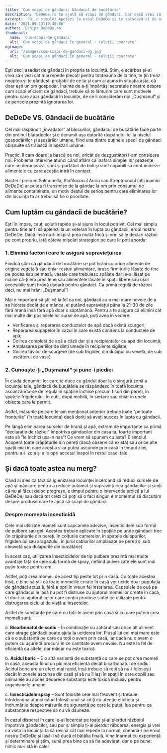 ```yaml
---
title: 'Cum scapi de gândaci: Gândacul de bucătărie'
description: 'DeDeDe.ro te ajută să scapi de gândaci. Dar dacă vrei să încerci și singur/ă, îți dăm toate detaliile necesare să găsești o soluție pentru ei. Citește acum »'
excerpt: 'Păi e simplu! Apelezi la eroul DeDeDe și te salvează el de orice dușman infiltrat în casa sau spațiul tău. Dacă totuși ești determinat să găsești singur o soluție, îți spunem noi clar și răspicat tot ce te-ar putea interesa dacă vrei să afli cum să scapi de gândaci.'
date: '2021-09-13T19:45:00'
author: 'Echipa DeDeDe.ro'
thumbnail:
  name: 'cum-scapi-de-gandaci'
  alt: 'Cum scapi de gândaci în general - soluții concrete'
ogimage:
  url: '/images/cum-scapi-de-gandaci-og.jpg'
  alt: 'Cum scapi de gândaci în general - soluții concrete'
---
```


Ești deci, asediat de gândaci în propria ta locuință. Știm, e scârbos și-ai vrea să-i vezi cât mai repede plecați pentru totdeauna de la tine, te țin treaz noaptea și te gândești probabil de ce tu și cum ai ajuns în situația asta, că doar ești un om gospodar. Înainte de a-ți împărtăși secretele noastre despre cum scapi eficient de gândaci, trebuie să te lămurim care sunt motivele pentru care apar gândacii în locuințe, de ce îi considerăm noi „Dușmanul” și ce pericole prezintă ignorarea lor.

## DeDeDe VS. Gândacii de bucătărie

Cel mai răspândit „invadator” al blocurilor, gândacul de bucătărie face parte din ordinul blatodeelor și e denumit așa datorită răspândirii lui la nivelul gospodăriilor și așezărilor umane, fiind una dintre puținele specii de gândaci obișnuite să trăiască în așezări umane.

Practic, îi cam doare la bască de noi, oricât de dezgustători i-am considera noi. Problema intervine atunci când aflăm că înafara simplei lor prezențe care ne deranjează, sunt și purtători de boli și sunt capabili să contamineze alimentele cu care aceștia intră în contact.

Bacterii precum Salmonella, Stafilococul Auriu sau Streptococul (alți inamici DeDeDe) ar putea fi transmise de la gândac la om prin consumul de alimente contaminate, un motiv destul de serios pentru care eliminarea lor din locuința ta ar trebui să fie o prioritate.

## Cum luptăm cu gândacii de bucătărie?

Ești în impas, cauți soluții rapide și-ai ajuns în locul potrivit. Cel mai simplu pentru tine  ar fi să aplelezi la un veteran în lupta cu gândacii, eroul nostru DeDeDe. Dacă însă nu-ți inspiră prea multă frică și vrei să le declari război pe cont propriu, iată câteva mișcări strategice pe care le poți aborda:

### 1. Elimină factorii care le asigură supraviețuirea

Fiindcă știm că gândacii de bucătărie se pot hrăni cu orice alimente de origine vegetală sau chiar resturi alimentare, brusc firmiturile lăsate de tine pe podea sau pe masă, vasele care trebuiesc spălate dar le-ai lăsat pe mâine că-ți era prea lene sau alimentele lăsate în spații libere sau ușor accesibile sunt hrană ușoară pentru gândaci. Ca primă regulă de război deci, nu mai hrăni „Dușmanul”!

Mai e important să știi că la fel ca noi, gândacii au o mai mare nevoie de a se hidrata decât de a mânca, ei putând supraviețui pâna la 21-30 de zile fără hrană însă fără apă doar o săptămână. Pentru a te asigura că elimini cât mai multe din posibilele lor surse  de apă, poți avea în vedere:

- Verificarea și repararea conductelor de apă dacă există scurgeri;
- Repararea supapelor în cazul în care există condens la conductele de apă;
- Golirea completă de apă a căzii dar și a recipientelor cu apă din locuință;
- Amplasarea periilor de dinți umede în recipiente sigilate;
- Golirea tăvilor de scurgere (de sub frigider, din dulapul cu veselă, de sub uscătorul de vase)

### 2. Cunoaște-ți „Dușmanul” și pune-i piedici

În ciuda denumirii lor care te duce cu gândul doar la o singură zonă a locuinței tale, gândacii de bucătărie se răspândesc în toată locuința, ascunzându-se de regulă în spațiile închise precum fisuri din pereți, în spatele frigiderului, în cutii, după mobilă, în sertare sau chiar în unele obiecte care le permit.

Astfel, măsurile pe care le-am menționat anterior trebuie luate ”pe toate fronturile” (în toată locuința) dacă doriți să aveți succes în lupta cu gândacii.

Pe lângă eliminarea surselor de hrană și apă, extrem de importante ca primă ”declarație de război” împotriva gândacilor din casa ta, foarte important este să ”le închizi ușa-n nas”! Ce vrem să spunem cu asta? E simplu! Acoperă toate crăpăturile din pereți (dacă observi că există) sau orice alte spații mici în care aceștia s-ar putea ascunde prin casă în timpul zilei, pentru a-i izola și a le opri accesul înapoi în restul casei tale.

## Și dacă toate astea nu merg?

Când ai ales ca tactică igienizarea locuinței încercând să reduci sursele de apă și mâncare pentru a reduce automat și supraviețuirea gândacilor și simți că nu ai făcut deloc progrese, e timpul pentru o intervenție eroică a lui DeDeDe, sau dacă tot crezi că poți să o faci singur, e momentul să discutăm despre produse care te ajută să scapi de gândaci:

### Despre momeala insecticidă

Cele mai utilizate momeli sunt capcanele adezive, insecticidele sub formă de pulbere sau gel. Acestea trebuie aplicate în spațiile pe unde gândacii trec (în crăpăturile din pereți, în colțurile camerelor, în spatele dulapurilor, frigiderului sau aragazului, în jurul cablurilor amplasate pe pereți și sub chiuvetă sau dulapurile din bucătărie).

În acest caz, utilizarea insecticidelor de tip pulbere prezintă mai multe avantaje față de cele sub formă de spray, nefiind pulverizate ele sunt mai puțin toxice pentru om.

Astfel, poți crea momeli de acest tip peste tot prin casă. Cu toate acestea însă, e bine să știi că toate momelile create în casă vor ucide doar populația de gândaci actuală, fără a opri în vreun fel instalarea. Capsulele de ouă pe care gândacul le lasă nu pot fi distruse cu ajutorul momelilor create în casă, ci doar cu ajutorul celor care conțin produse sintetice utilizate pentru distrugerea ciclului de viață al insectelor.

Astfel de substanțe pe care cu toții le avem prin casă și cu care putem crea momeli sunt:

a. **Bicarbonatul de sodiu** – În combinație cu zahărul sau orice alt aliment care atrage gândacii poate ajuta la uciderea lor. Plusul lui cel mai mare este că e o substanță pe care cu toții o avem prin casă, iar dacă nu o avem o putem cu ușurintă procura în ce cantitate avem nevoie. Nu este la fel de eficientă ca altele, dar măcar nu este toxică.

b. **Acidul boric** – E o altă variantă de substanță cu care se pot crea momeli în casă, aceasta fiind un pic mai eficientă decât bicarbonatul de sodiu. Acidul boric are un efect mai rapid, însă trebuie să reții să nu-l folosești decât în zonele ascunse din casă și să nu îl lași în spații în care copiii sau animalele au acces deoarece substanța este toxică inclusiv pentru organismele umane. 

c. **Insecticidele spray** – Sunt folosite cele mai frecvent și trebuie întotdeauna atunci când folosiți unul să citiți cu atenție eticheta și îndrumările despre măsurile de siguranță pe care le puteți lua pentru ca substanțele respective să nu vă dăuneze.

În cazul disperat în care le-ai încercat pe toate și-ai pierdut războiul împotriva gândacilor, sau pur și simplu ți-ai pierdut răbdarea, energia și vrei ca viața în locuința ta să revină cât mai repede la normal, cheamă-l pe eroul nostru DeDeDe și lasă-l să ducă el bătălia finală. Vine înarmat cu experiență și determinare și știm, sună prea bine ca să fie adevărat, dar e pe bune: nimic nu-i stă în cale!
